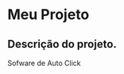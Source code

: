 # Meu Projeto

Descrição do projeto.
--------------------------------------------------------------------------------------------------------------------------
Sofware de Auto Click

